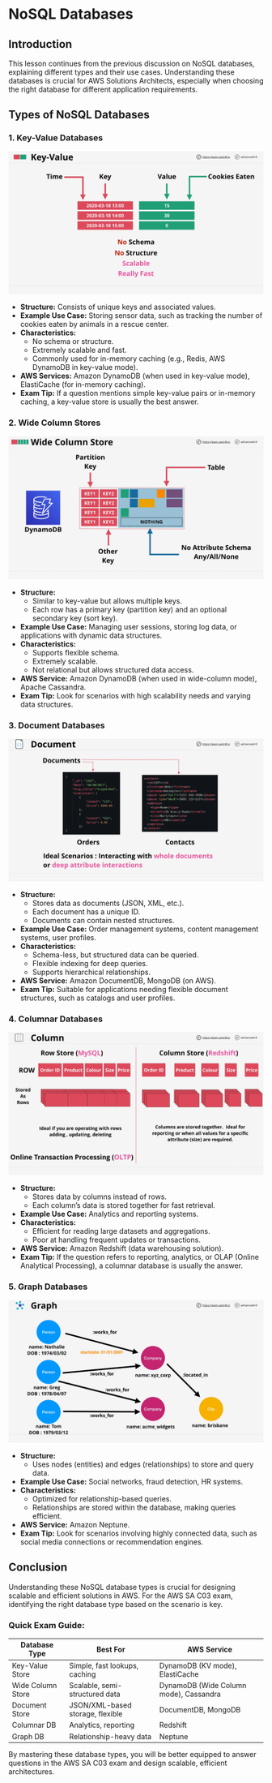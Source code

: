 # NoSQL Databases

## Introduction

This lesson continues from the previous discussion on NoSQL databases, explaining different types and their use cases. Understanding these databases is crucial for AWS Solutions Architects, especially when choosing the right database for different application requirements.

## Types of NoSQL Databases

### 1. **Key-Value Databases**

![alt text](image-5.png)

- **Structure:** Consists of unique keys and associated values.
- **Example Use Case:** Storing sensor data, such as tracking the number of cookies eaten by animals in a rescue center.
- **Characteristics:**
  - No schema or structure.
  - Extremely scalable and fast.
  - Commonly used for in-memory caching (e.g., Redis, AWS DynamoDB in key-value mode).
- **AWS Services:** Amazon DynamoDB (when used in key-value mode), ElastiCache (for in-memory caching).
- **Exam Tip:** If a question mentions simple key-value pairs or in-memory caching, a key-value store is usually the best answer.

### 2. **Wide Column Stores**

![alt text](image-4.png)

- **Structure:**
  - Similar to key-value but allows multiple keys.
  - Each row has a primary key (partition key) and an optional secondary key (sort key).
- **Example Use Case:** Managing user sessions, storing log data, or applications with dynamic data structures.
- **Characteristics:**
  - Supports flexible schema.
  - Extremely scalable.
  - Not relational but allows structured data access.
- **AWS Service:** Amazon DynamoDB (when used in wide-column mode), Apache Cassandra.
- **Exam Tip:** Look for scenarios with high scalability needs and varying data structures.

### 3. **Document Databases**

![alt text](image-3.png)

- **Structure:**
  - Stores data as documents (JSON, XML, etc.).
  - Each document has a unique ID.
  - Documents can contain nested structures.
- **Example Use Case:** Order management systems, content management systems, user profiles.
- **Characteristics:**
  - Schema-less, but structured data can be queried.
  - Flexible indexing for deep queries.
  - Supports hierarchical relationships.
- **AWS Service:** Amazon DocumentDB, MongoDB (on AWS).
- **Exam Tip:** Suitable for applications needing flexible document structures, such as catalogs and user profiles.

### 4. **Columnar Databases**

![alt text](image-2.png)

- **Structure:**
  - Stores data by columns instead of rows.
  - Each column’s data is stored together for fast retrieval.
- **Example Use Case:** Analytics and reporting systems.
- **Characteristics:**
  - Efficient for reading large datasets and aggregations.
  - Poor at handling frequent updates or transactions.
- **AWS Service:** Amazon Redshift (data warehousing solution).
- **Exam Tip:** If the question refers to reporting, analytics, or OLAP (Online Analytical Processing), a columnar database is usually the answer.

### 5. **Graph Databases**

![alt text](image-1.png)

- **Structure:**
  - Uses nodes (entities) and edges (relationships) to store and query data.
- **Example Use Case:** Social networks, fraud detection, HR systems.
- **Characteristics:**
  - Optimized for relationship-based queries.
  - Relationships are stored within the database, making queries efficient.
- **AWS Service:** Amazon Neptune.
- **Exam Tip:** Look for scenarios involving highly connected data, such as social media connections or recommendation engines.

## Conclusion

Understanding these NoSQL database types is crucial for designing scalable and efficient solutions in AWS. For the AWS SA C03 exam, identifying the right database type based on the scenario is key.

### **Quick Exam Guide:**

| Database Type     | Best For                         | AWS Service                            |
| ----------------- | -------------------------------- | -------------------------------------- |
| Key-Value Store   | Simple, fast lookups, caching    | DynamoDB (KV mode), ElastiCache        |
| Wide Column Store | Scalable, semi-structured data   | DynamoDB (Wide Column mode), Cassandra |
| Document Store    | JSON/XML-based storage, flexible | DocumentDB, MongoDB                    |
| Columnar DB       | Analytics, reporting             | Redshift                               |
| Graph DB          | Relationship-heavy data          | Neptune                                |

By mastering these database types, you will be better equipped to answer questions in the AWS SA C03 exam and design scalable, efficient architectures.
